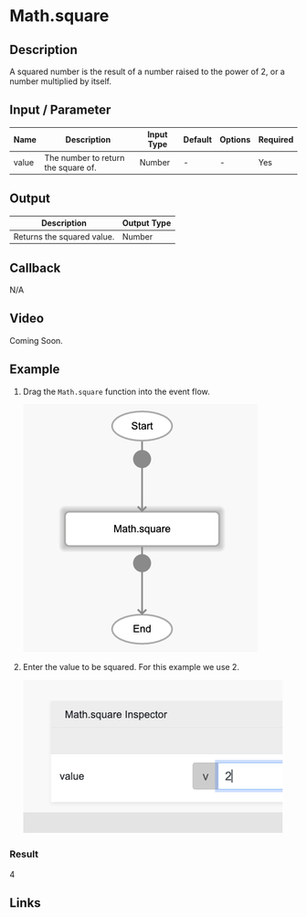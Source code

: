 # Math.square

## Description

A squared number is the result of a number raised to the power of 2, or a number multiplied by itself.

## Input / Parameter

| Name | Description | Input Type | Default | Options | Required |
| ------ | ------ | ------ | ------ | ------ | ------ |
| value | The number to return the square of. | Number | - | - | Yes |

## Output

| Description | Output Type |
| ------ | ------ |
| Returns the squared value. | Number |

## Callback

N/A

## Video

Coming Soon.

<!-- Format: [![Video]({image-path})]({url-link}) -->

## Example

1. Drag the `Math.square` function into the event flow.

    ![](./sqr-step-1.png)

2. Enter the value to be squared. For this example we use 2.

    ![](./sqr-step-2.png)

### Result

4

## Links